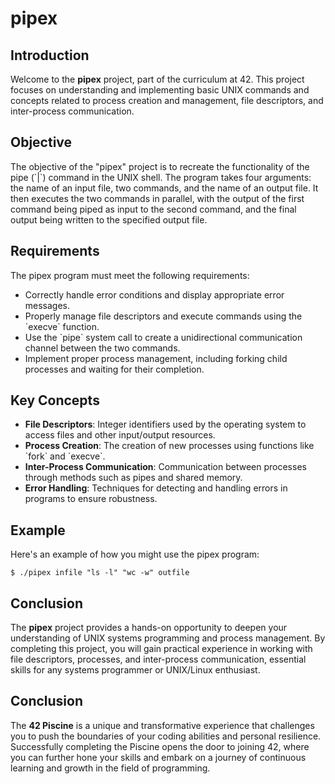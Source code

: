 <h1>pipex</h1>

<h2>Introduction</h2>
<p>Welcome to the <strong>pipex</strong> project, part of the curriculum at 42. This project focuses on understanding and implementing basic UNIX commands and concepts related to process creation and management, file descriptors, and inter-process communication.</p>

<h2>Objective</h2>
<p>The objective of the "pipex" project is to recreate the functionality of the pipe (`|`) command in the UNIX shell. The program takes four arguments: the name of an input file, two commands, and the name of an output file. It then executes the two commands in parallel, with the output of the first command being piped as input to the second command, and the final output being written to the specified output file.</p>

<h2>Requirements</h2>
<p>The pipex program must meet the following requirements:</p>
<ul>
    <li>Correctly handle error conditions and display appropriate error messages.</li>
    <li>Properly manage file descriptors and execute commands using the `execve` function.</li>
    <li>Use the `pipe` system call to create a unidirectional communication channel between the two commands.</li>
    <li>Implement proper process management, including forking child processes and waiting for their completion.</li>
</ul>

<h2>Key Concepts</h2>
<ul>
    <li><strong>File Descriptors</strong>: Integer identifiers used by the operating system to access files and other input/output resources.</li>
    <li><strong>Process Creation</strong>: The creation of new processes using functions like `fork` and `execve`.</li>
    <li><strong>Inter-Process Communication</strong>: Communication between processes through methods such as pipes and shared memory.</li>
    <li><strong>Error Handling</strong>: Techniques for detecting and handling errors in programs to ensure robustness.</li>
</ul>

<h2>Example</h2>
<p>Here's an example of how you might use the pipex program:</p>
<pre><code>$ ./pipex infile "ls -l" "wc -w" outfile</code></pre>

<h2>Conclusion</h2>
<p>The <strong>pipex</strong> project provides a hands-on opportunity to deepen your understanding of UNIX systems programming and process management. By completing this project, you will gain practical experience in working with file descriptors, processes, and inter-process communication, essential skills for any systems programmer or UNIX/Linux enthusiast.</p>
<h2>Conclusion</h2>
<p>The <strong>42 Piscine</strong> is a unique and transformative experience that challenges you to push the boundaries of your coding abilities and personal resilience. Successfully completing the Piscine opens the door to joining 42, where you can further hone your skills and embark on a journey of continuous learning and growth in the field of programming.</p>
